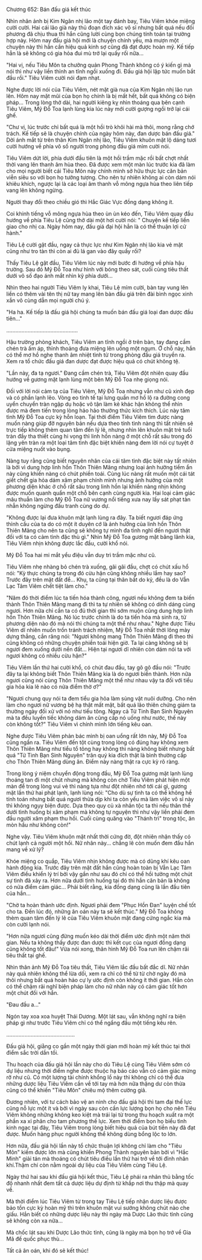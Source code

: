




Chương 652: Bán đấu giá kết thúc


Nhìn nhân ảnh bị Kim Ngân nhị lão một tay đánh bay, Tiêu Viêm khóe miệng cười cười. Hai cái lão già này thủ đoạn đích xác vô sỉ nhưng bất quá nếu đối phương đã chịu thua thì hắn cũng lười cùng bọn chúng tính toán tại trường hợp này. Hôm nay đấu giá hội mới là chuyện chính yếu, mà mượn một chuyện này thì hắn cần hiệu quả kinh sợ cũng đã đạt được hoàn mỹ. Kế tiếp hẳn là sẽ không có gia hỏa đui mù trở lại quấy rối nữa...

"Hai vị, nếu Tiêu Môn ta chưởng quản Phong Thành không có ý kiến gì mà nói thì như vậy liền thỉnh an tĩnh ngồi xuống đi. Đấu giá hội lập tức muốn bắt đầu rồi." Tiêu Viêm cười nói đạm nhạt.

Nghe được lời nói của Tiêu Viêm, nét mặt già nua của Kim Ngân nhị lão run lên. Hôm nay mặt mũi của bọn họ chính là bị mất hết, bất quá không có biện pháp... Trong lòng thở dài, hai người kiêng kỵ nhìn thoáng qua bên cạnh Tiêu Viêm, Mỹ Đỗ Toa lạnh lùng kia lúc này mới cười gượng ngồi trở lại cái ghế.

"Chư vị, lúc trước chỉ bất quá là một hồi trò khôi hài mà thôi, mong rằng chớ trách. Kế tiếp sẽ là chuyện chính của ngày hôm này, đan dược bán đấu giá." Dời ánh mắt từ trên thân Kim Ngân nhị lão, Tiêu Viêm khuôn mặt lộ dáng tươi cười hướng về phía vô số người trong phòng đấu giá mỉm cười nói.

Tiêu Viêm dứt lời, phía dưới đầu tiên là một hồi trầm mặc rồi bất chợt nhất thời vang lên thanh âm hùa theo. Đã được xem một màn lúc trước kia đã làm cho mọi người biết cái Tiêu Môn này chính mình sở hữu thực lực căn bản viễn siêu so với bọn họ tưởng tượng. Cho nên tự nhiên không ai còn dám nói khiêu khích, ngược lại là các loại âm thanh vỗ mông ngựa hùa theo liên tiếp vang lên không ngừng.

Người thay đổi theo chiều gió thì Hắc Giác Vực đồng dạng không ít.

Coi khinh tiếng vỗ mông ngựa hùa theo ùn ùn kéo đến, Tiêu Viêm quay đầu hướng về phía Tiêu Lệ cũng thở dài một hơi cười nói: " Chuyện kế tiếp liền giao cho nhị ca. Ngày hôm nay, đấu giá đại hội hẳn là có thể thuận lợi cử hành."

Tiêu Lệ cười gật đầu, ngay cả thực lực như Kim Ngân nhị lão kia vẻ mặt cũng như tro tàn thì còn ai đủ lá gan vào đây quấy rối?

Thấy Tiêu Lệ gật đầu, Tiêu Viêm lúc này mới bước đi hướng về phía hậu trường. Sau đó Mỹ Đỗ Toa như hình với bóng theo sát, cuối cùng tiêu thất dưới vô số đạo ánh mắt nhìn kỹ phía dưới...

Nhìn theo hai người Tiêu Viêm ly khai, Tiêu Lệ mỉm cười, bàn tay vung lên liền có thêm vài tên thị nữ tay mang lên bàn đấu giá trên đài bình ngọc xinh xắn vô cùng dẫn mọi người chú ý.

"Ha ha. Kế tiếp là đấu giá hội chúng ta muốn bán đấu giá loại đan dược đầu tiên..."

...............................................

Hậu trường phòng khách, Tiêu Viêm an tĩnh ngồi ở trên bàn, tay đang cầm chén trà ấm áp, thỉnh thoảng đưa miệng lên uống một ngụm. Ở chỗ này, hắn có thể mơ hồ nghe thanh âm nhiệt tình từ trong phòng đấu giá truyền ra. Xem ra tổ chức đấu giá đan dược đạt được hiệu quả có chút không tệ.

"Lần này, đa tạ ngươi." Đang cầm chén trà, Tiêu Viêm đột nhiên quay đầu hướng về gương mặt lạnh lùng một bên Mỹ Đỗ Toa nhẹ giọng nói.

Đối với lời nói cảm tạ của Tiêu Viêm, Mỹ Đỗ Toa nhưng vẫn như cũ xinh đẹp và có phần lạnh lẽo. Vòng eo tinh tế tại lưng quần mơ hồ lộ ra đường cong uyển chuyển tràn ngập dụ hoặc vô tận làm kẻ khác hận không thể nhìn được mà đem tiến trong lòng hảo hảo thưởng thức kích thích. Lúc này tâm tình Mỹ Đỗ Toa cực kỳ hỗn loạn. Tại thời điểm Tiêu Viêm tìm được nàng muốn nàng giúp đỡ nguyên bản nếu dựa theo tính tình nàng thì tất nhiên sẽ trực tiếp không thèm quan tâm đến lý lẽ, nhưng nhìn lên khuôn mặt trẻ tuổi tràn đầy tha thiết cùng hi vọng thì linh hồn nàng ở một chỗ rất sâu trong đó lặng yên tràn ra một loại tâm tình đặc biệt khiến nàng đem lời nói cự tuyệt ở cửa miệng nuốt vào bụng.

Nàng tuy rằng cũng biết nguyên nhân của cái tâm tình đặc biệt này tất nhiên là bởi vì dung hợp linh hồn Thôn Thiên Mãng nhưng loại ảnh hưởng tiềm ẩn này cũng khiến nàng có chút phiền toái. Cùng lúc nàng rất muốn một cái tát giết chết gia hỏa dám xâm phạm chính mình nhưng ảnh hưởng của một phương diện khác ở chỗ rất sâu trong linh hồn lại khiến nàng nhịn không được muốn quanh quẩn một chỗ bên cạnh cùng người kia. Hai loại cảm giác mâu thuẫn làm cho Mỹ Đỗ Toa nữ vương nổi tiếng xưa nay lấy sát phạt tàn nhẫn không ngừng đấu tranh cùng do dự.

"Không được lại đưa khuôn mặt lạnh lùng ra đây. Ta biết ngươi đáp ứng thỉnh cầu của ta do có một ít duyên cớ là ảnh hưởng của linh hồn Thôn Thiên Mãng cho nên ta cũng sẽ không tự mình đa tình nghĩ đến ngươi thật đối với ta có cảm tình đặc thù gì." Nhìn Mỹ Đỗ Toa gương mặt băng lãnh kia, Tiêu Viêm nhịn không được lắc đầu, cười khổ nói.

Mỹ Đỗ Toa hai mi mắt yểu điệu vẫn duy trì trầm mặc như cũ.

Tiêu Viêm nhẹ nhàng bỏ chén trà xuống, gãi gãi đầu, chợt có chút xấu hổ nói: "Kỳ thực chúng ta trong đó cừu hận cũng không nhiều lắm hay sao? Trước đây trên mặt đất để... Khụ, ta cũng tại thân bất do kỷ, đều là do Vẫn Lạc Tâm Viêm chết tiệt làm cho."

"Năm đó thời điểm lúc ta tiến hóa thành công, ngươi nếu không đem ta biến thành Thôn Thiên Mãng mang đi thì ta tự nhiên sẽ không có dính dáng cùng ngươi. Hơn nữa chỉ cần ta có đủ thời gian thì sớm muộn cũng dung hợp linh hồn Thôn Thiên Mãng. Nó lúc trước chính là do ta tiến hóa mà sinh ra, từ phương diện nào đó mà nói thì chúng ta một thể như nhau." Nghe được Tiêu Viêm dĩ nhiên muốn trốn tránh trách nhiệm, Mỹ Đỗ Toa nhất thời lông mày dựng thẳng, cắn răng nói: "Ngươi không mang Thôn Thiên Mãng đi theo thì cũng không có những chuyện phiền toái hiện giờ. Ta lại càng không sẽ bị ngươi đem xuống dưới nền đất... Hiện tại ngươi dĩ nhiên còn dám nói ta với ngươi không có nhiều cừu hận?"

Tiêu Viêm lần thứ hai cười khổ, có chút đau đầu, tay gõ gõ đầu nói: "Trước đây ta lại không biết Thôn Thiên Mãng kia là do ngươi biến thành. Hơn nữa ngươi cũng nói cùng Thôn Thiên Mãng một thể như nhau vậy ta đối với tiểu gia hỏa kia lẽ nào có nửa điểm thờ ơ?"

"Ngươi chung quy nói ta đem tiểu gia hỏa làm sủng vật nuôi dưỡng. Cho nên làm cho ngươi nữ vương bệ hạ thật mất mặt, bất quá lão thiên chứng giám ta thường ngày đối xử với nó như tiểu tông. Ngay cả Tử Tinh Bạn Sinh Nguyên mà ta đều luyến tiếc không dám ăn cũng cấp nó uống như nước, thế này còn không tốt?" Tiêu Viêm vì chính mình lớn tiếng kêu oan.

Nghe được Tiêu Viêm phản bác mình bị oan uổng rất lớn này, Mỹ Đỗ Toa cũng ngẩn ra. Tiêu Viêm đến tột cùng trong lòng có đúng hay không xem Thôn Thiên Mãng như tiểu tổ tông hay không thì nàng không biết nhưng bất quá "Tử Tinh Bạn Sinh Nguyên" trân quý kia đích thật là bình thường cấp cho Thôn Thiên Mãng dùng ăn. Điểm này nàng thật ra cực kỳ rõ ràng.

Trong lòng ý niệm chuyển động trong đầu, Mỹ Đỗ Toa gương mặt lạnh lùng thoáng tan đi một chút nhưng mà không còn chờ Tiêu Viêm phát hiện một màn để trong lòng vui vẻ thì nàng tựa như đột nhiên nhớ tới cái gì, gương mặt lần thứ hai phát lạnh, lạnh lùng nói: "Cho dù sự tình ta có thể không hề tính toán nhưng bất quá ngươi thừa dịp khi ta còn yếu mà làm việc vô sỉ này thì không ngụy biện được. Dựa theo quy củ xà nhân tộc ta thì nếu thân thể dưới tình huống bị xâm phạm mà không tự nguyện thì như vậy liền phải đem đầu người xâm phạm thu hồi. Cuối cùng quăng vào "Thánh trì" trong tộc, ăn mòn hầu như không còn!"

Nghe vậy. Tiêu Viêm khuôn mặt nhất thời cứng đờ, đột nhiên nhận thấy có chút lạnh cả người một hồi. Nữ nhân này... chẳng lẽ còn muốn đem đầu hắn mang về xử lý?

Khóe miệng co quắp, Tiêu Viêm nhịn không được mà có dũng khí kêu oan hành động kia. Trước đây trên mặt đất hắn cũng hoàn toàn bị Vẫn Lạc Tâm Viêm điều khiển lý trí bởi vậy gần như sau đó chỉ có thể hồi tưởng một chút sự tình đã xảy ra. Hơn nữa dưới tình huống tại đó thì hắn căn bản là không có nửa điểm cảm giác... Phải biết rằng, kia đồng dạng cũng là lần đầu tiên của hắn...

"Chờ ta hoàn thành ước định. Ngươi phải đem "Phục Hồn Đan" luyện chế tốt cho ta. Đến lúc đó, những ân oán này ta sẽ kết thúc." Mỹ Đỗ Toa không thèm quan tâm đến lý lẽ của Tiêu Viêm khuôn mặt đang cứng ngắc kia mà còn cười lạnh nói.

"Hơn nữa ngươi cũng đừng muốn kéo dài thời điểm ước định một năm thời gian. Nếu ta không thấy được đan dược thì kết cục của ngươi đồng dạng cũng không tốt đâu!" Vừa nói xong, thân hình Mỹ Đỗ Toa run lên chậm rãi tiêu thất tại ghế.

Nhìn thân ảnh Mỹ Đỗ Toa tiêu thất, Tiêu Viêm lắc đầu bất đắc dĩ. Nữ nhân này quả nhiên không thể lừa dối, xem ra chỉ có thể từ từ chờ ngày đó mà thôi nhưng bất quá hoàn hảo cự ly ước định còn không ít thời gian. Hắn còn có thể chậm rãi nghĩ biện pháp làm cho nữ nhân này có cảm giác tốt hơn một chút đối với hắn.

"Đau đầu a..."

Ngón tay xoa xoa huyệt Thái Dương. Một lát sau, vẫn không nghĩ ra biện pháp gì như trước Tiêu Viêm chỉ có thể ngẩng đầu một tiếng kêu rên.

.............................................

Đấu giá hội, giằng co gần một ngày thời gian mới hoàn mỹ kết thúc tại thời điểm sắc trời dần tối.

Thu hoạch của đấu giá hội lần này cho dù Tiêu Lệ cùng Tiêu Viêm sớm có dự liệu nhưng thời điểm nghe được thuộc hạ báo cáo vẫn có cảm giác mừng rỡ như cũ. Có một lượng tài chính khổng lồ này thì không chỉ có thể đưa những dược liệu Tiêu Viêm cần về tới tay mà hơn nữa thặng dư còn thừa cũng có thể khiến "Tiêu Môn" chiêu mộ thêm cường giả.

Đương nhiên, với tư cách bảo vệ an ninh cho đấu giá hội thì tam đại thế lực cũng nỗ lực một ít và bởi vì ngày sau còn cần lực lượng bọn họ cho nên Tiêu Viêm không những không keo kiệt mà trái lại từ trong thu hoạch xuất ra một phần xa xỉ phân cho tam phương thế lực. Xem thời điểm bọn họ biểu tình kinh ngạc tại đây, Tiêu Viêm trong lòng biết hiệu quả của bút tiền này đã đạt được. Muốn hàng phục người không thể không dùng bổng lộc to lớn.

Hơn nữa, đấu giá hội lần này tổ chức thuận lợi không chỉ làm cho "Tiêu Môn" kiếm được lớn mà cũng khiến Phong Thành nguyên bản bởi vì "Hắc Minh" giải tán mà thoáng có chút tiêu điều lần thứ hai trở về tới đỉnh nhân khí.Thậm chí còn nằm ngoài dự liệu của Tiêu Viêm cùng Tiêu Lệ.

Ngày thứ hai sau khi đấu giá hội kết thúc, Tiêu Lệ phái ra nhân thủ bằng tốc độ nhanh nhất đem tất cả dược liệu dự định từ khắp nơi thu thập mà quay về.

Mà thời điểm lúc Tiêu Viêm từ trong tay Tiêu Lệ tiếp nhận dược liệu được bảo tồn cực kỳ hoàn mỹ thì trên khuôn mặt vui sướng không chút nào che giấu. Hắn biết có những dược liệu này thì ngày mà Dược Lão thức tỉnh cũng sẽ không còn xa nữa...

Mà chốc lát sau khi Dược Lão thức tỉnh, cũng là ngày mà bọn họ trở về Gia Mã đế quốc phục thù…

Tất cả ân oán, khi đó sẽ kết thúc!




